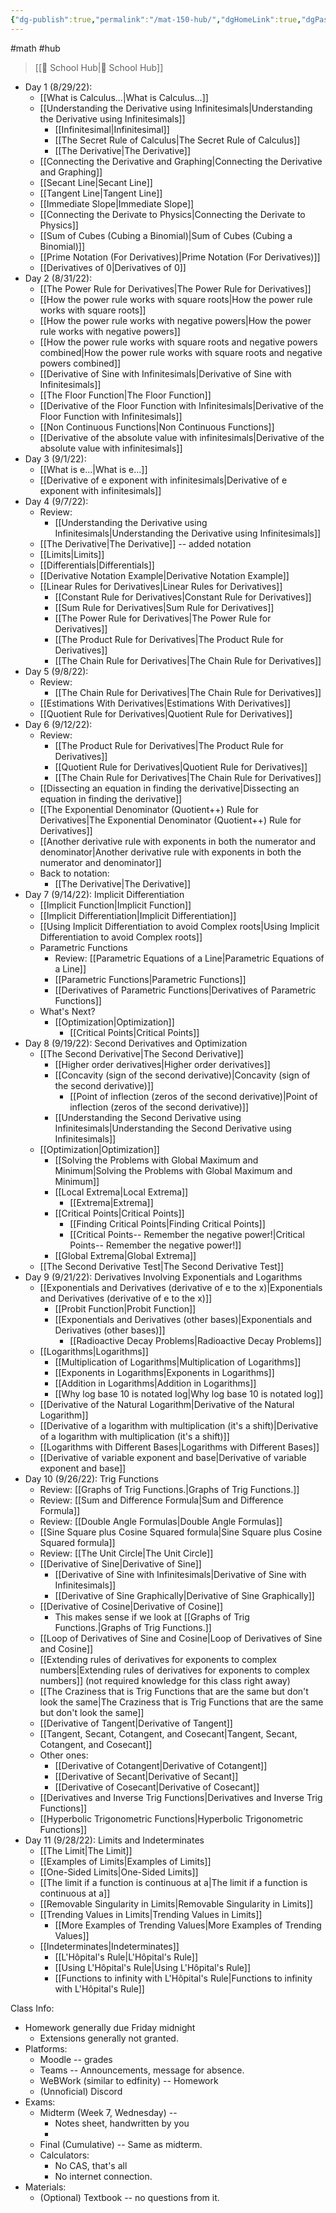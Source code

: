 ```yaml
---
{"dg-publish":true,"permalink":"/mat-150-hub/","dgHomeLink":true,"dgPassFrontmatter":false}
---
```


#math #hub 
> [[🏫 School Hub|🏫 School Hub]]

* Day 1 (8/29/22):
	* [[What is Calculus...|What is Calculus...]]
	* [[Understanding the Derivative using Infinitesimals|Understanding the Derivative using Infinitesimals]]
		* [[Infinitesimal|Infinitesimal]]
		* [[The Secret Rule of Calculus|The Secret Rule of Calculus]]
		* [[The Derivative|The Derivative]]
	* [[Connecting the Derivative and Graphing|Connecting the Derivative and Graphing]]
	* [[Secant Line|Secant Line]]
	* [[Tangent Line|Tangent Line]]
	* [[Immediate Slope|Immediate Slope]]
	* [[Connecting the Derivate to Physics|Connecting the Derivate to Physics]]
	* [[Sum of Cubes (Cubing a Binomial)|Sum of Cubes (Cubing a Binomial)]]
	* [[Prime Notation (For Derivatives)|Prime Notation (For Derivatives)]]
	* [[Derivatives of 0|Derivatives of 0]]
* Day 2 (8/31/22):
	* [[The Power Rule for Derivatives|The Power Rule for Derivatives]]
	* [[How the power rule works with square roots|How the power rule works with square roots]]
	* [[How the power rule works with negative powers|How the power rule works with negative powers]]
	* [[How the power rule works with square roots and negative powers combined|How the power rule works with square roots and negative powers combined]]
	* [[Derivative of Sine with Infinitesimals|Derivative of Sine with Infinitesimals]]
	* [[The Floor Function|The Floor Function]]
	* [[Derivative of the Floor Function with Infinitesimals|Derivative of the Floor Function with Infinitesimals]]
	* [[Non Continuous Functions|Non Continuous Functions]]
	* [[Derivative of the absolute value with infinitesimals|Derivative of the absolute value with infinitesimals]]
* Day 3 (9/1/22):
	* [[What is e...|What is e...]]
	* [[Derivative of e exponent with infinitesimals|Derivative of e exponent with infinitesimals]]
* Day 4 (9/7/22):
	* Review:
		* [[Understanding the Derivative using Infinitesimals|Understanding the Derivative using Infinitesimals]]
	* [[The Derivative|The Derivative]] -- added notation
	* [[Limits|Limits]]
	* [[Differentials|Differentials]]
	* [[Derivative Notation Example|Derivative Notation Example]]
	* [[Linear Rules for Derivatives|Linear Rules for Derivatives]]
		* [[Constant Rule for Derivatives|Constant Rule for Derivatives]]
		* [[Sum Rule for Derivatives|Sum Rule for Derivatives]]
		* [[The Power Rule for Derivatives|The Power Rule for Derivatives]]
		* [[The Product Rule for Derivatives|The Product Rule for Derivatives]]
		* [[The Chain Rule for Derivatives|The Chain Rule for Derivatives]]
* Day 5 (9/8/22):
	* Review:
		* [[The Chain Rule for Derivatives|The Chain Rule for Derivatives]]
	* [[Estimations With Derivatives|Estimations With Derivatives]]
	* [[Quotient Rule for Derivatives|Quotient Rule for Derivatives]]
* Day 6 (9/12/22):
	* Review:
		* [[The Product Rule for Derivatives|The Product Rule for Derivatives]]
		* [[Quotient Rule for Derivatives|Quotient Rule for Derivatives]]
		* [[The Chain Rule for Derivatives|The Chain Rule for Derivatives]]
	* [[Dissecting an equation in finding the derivative|Dissecting an equation in finding the derivative]]
	* [[The Exponential Denominator (Quotient++) Rule for Derivatives|The Exponential Denominator (Quotient++) Rule for Derivatives]]
	* [[Another derivative rule with exponents in both the numerator and denominator|Another derivative rule with exponents in both the numerator and denominator]]
	* Back to notation:
		* [[The Derivative|The Derivative]]
* Day 7 (9/14/22): Implicit Differentiation
	* [[Implicit Function|Implicit Function]]
	* [[Implicit Differentiation|Implicit Differentiation]]
	* [[Using Implicit Differentiation to avoid Complex roots|Using Implicit Differentiation to avoid Complex roots]]
	* Parametric Functions
		* Review: [[Parametric Equations of a Line|Parametric Equations of a Line]]
		* [[Parametric Functions|Parametric Functions]]
		* [[Derivatives of Parametric Functions|Derivatives of Parametric Functions]]
	* What's Next?
		* [[Optimization|Optimization]]
			* [[Critical Points|Critical Points]]
* Day 8 (9/19/22): Second Derivatives and Optimization
	* [[The Second Derivative|The Second Derivative]]
		* [[Higher order derivatives|Higher order derivatives]]
		* [[Concavity (sign of the second derivative)|Concavity (sign of the second derivative)]]
			* [[Point of inflection (zeros of the second derivative)|Point of inflection (zeros of the second derivative)]]
		* [[Understanding the Second Derivative using Infinitesimals|Understanding the Second Derivative using Infinitesimals]]
	* [[Optimization|Optimization]]
		* [[Solving the Problems with Global Maximum and Minimum|Solving the Problems with Global Maximum and Minimum]]
		* [[Local Extrema|Local Extrema]]
			* [[Extrema|Extrema]]
		* [[Critical Points|Critical Points]]
			* [[Finding Critical Points|Finding Critical Points]]
			* [[Critical Points-- Remember the negative power!|Critical Points-- Remember the negative power!]]
		* [[Global Extrema|Global Extrema]]
	* [[The Second Derivative Test|The Second Derivative Test]]
* Day 9 (9/21/22): Derivatives Involving Exponentials and Logarithms
	* [[Exponentials and Derivatives (derivative of e to the x)|Exponentials and Derivatives (derivative of e to the x)]]
		* [[Probit Function|Probit Function]]
		* [[Exponentials and Derivatives (other bases)|Exponentials and Derivatives (other bases)]]
			* [[Radioactive Decay Problems|Radioactive Decay Problems]]
	* [[Logarithms|Logarithms]]
		* [[Multiplication of Logarithms|Multiplication of Logarithms]]
		* [[Exponents in Logarithms|Exponents in Logarithms]]
		* [[Addition in Logarithms|Addition in Logarithms]]
		* [[Why log base 10 is notated log|Why log base 10 is notated log]]
	* [[Derivative of the Natural Logarithm|Derivative of the Natural Logarithm]]
	* [[Derivative of a logarithm with multiplication (it's a shift)|Derivative of a logarithm with multiplication (it's a shift)]]
	* [[Logarithms with Different Bases|Logarithms with Different Bases]]
	* [[Derivative of variable exponent and base|Derivative of variable exponent and base]]
* Day 10 (9/26/22): Trig Functions
	* Review: [[Graphs of Trig Functions.|Graphs of Trig Functions.]]
	* Review: [[Sum and Difference Formula|Sum and Difference Formula]]
	* Review: [[Double Angle Formulas|Double Angle Formulas]]
	* [[Sine Square plus Cosine Squared formula|Sine Square plus Cosine Squared formula]]
	* Review: [[The Unit Circle|The Unit Circle]]
	* [[Derivative of Sine|Derivative of Sine]]
		* [[Derivative of Sine with Infinitesimals|Derivative of Sine with Infinitesimals]]
		* [[Derivative of Sine Graphically|Derivative of Sine Graphically]]
	* [[Derivative of Cosine|Derivative of Cosine]]
		* This makes sense if we look at [[Graphs of Trig Functions.|Graphs of Trig Functions.]]
	* [[Loop of Derivatives of Sine and Cosine|Loop of Derivatives of Sine and Cosine]]
	* [[Extending rules of derivatives for exponents to complex numbers|Extending rules of derivatives for exponents to complex numbers]] (not required knowledge for this class right away)
	* [[The Craziness that is Trig Functions that are the same but don't look the same|The Craziness that is Trig Functions that are the same but don't look the same]]
	* [[Derivative of Tangent|Derivative of Tangent]]
	* [[Tangent, Secant, Cotangent, and Cosecant|Tangent, Secant, Cotangent, and Cosecant]]
	* Other ones:
		* [[Derivative of Cotangent|Derivative of Cotangent]]
		* [[Derivative of Secant|Derivative of Secant]]
		* [[Derivative of Cosecant|Derivative of Cosecant]]
	* [[Derivatives and Inverse Trig Functions|Derivatives and Inverse Trig Functions]]
	* [[Hyperbolic Trigonometric Functions|Hyperbolic Trigonometric Functions]]
* Day 11 (9/28/22): Limits and Indeterminates
	* [[The Limit|The Limit]]
	* [[Examples of Limits|Examples of Limits]]
	* [[One-Sided Limits|One-Sided Limits]]
	* [[The limit if a function is continuous at a|The limit if a function is continuous at a]]
	* [[Removable Singularity in Limits|Removable Singularity in Limits]]
	* [[Trending Values in Limits|Trending Values in Limits]]
		* [[More Examples of Trending Values|More Examples of Trending Values]]
	* [[Indeterminates|Indeterminates]]
		* [[L'Hôpital's Rule|L'Hôpital's Rule]]
		* [[Using L'Hôpital's Rule|Using L'Hôpital's Rule]]
		* [[Functions to infinity with L'Hôpital's Rule|Functions to infinity with L'Hôpital's Rule]]

Class Info:
* Homework generally due Friday midnight
	* Extensions generally not granted.
* Platforms:
	* Moodle -- grades
	* Teams -- Announcements, message for absence.
	* WeBWork (similar to edfinity) -- Homework
	* (Unnoficial) Discord
* Exams:
	* Midterm (Week 7, Wednesday) -- 
		* Notes sheet, handwritten by you
		* 
	* Final (Cumulative) -- Same as midterm.
	* Calculators:
		* No CAS, that's all
		* No internet connection.
* Materials:
	* (Optional) Textbook -- no questions from it.
